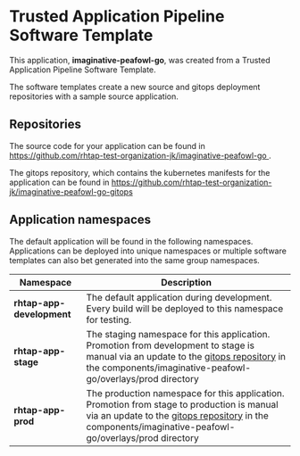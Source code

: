 # Trusted Application Pipeline Software Template

This application, **imaginative-peafowl-go**, was created from a Trusted Application Pipeline Software Template.

The software templates create a new source and gitops deployment repositories with a sample source application. 

## Repositories

The source code for your application can be found in [https://github.com/rhtap-test-organization-jk/imaginative-peafowl-go ](https://github.com/rhtap-test-organization-jk/imaginative-peafowl-go ).
 
The gitops repository, which contains the kubernetes manifests for the application can be found in 
[https://github.com/rhtap-test-organization-jk/imaginative-peafowl-go-gitops ](https://github.com/rhtap-test-organization-jk/imaginative-peafowl-go-gitops ) 

## Application namespaces 

The default application will be found in the following namespaces. Applications can be deployed into unique namespaces or multiple software templates can also bet generated into the same group namespaces.  

|  Namespace   |  Description   |  
| -------- | -------- |   
| **rhtap-app-development** | The default application during development. Every build will be deployed to this namespace for testing. | 
| **rhtap-app-stage** | The staging namespace for this application. Promotion from development to stage is manual via an update to the [gitops repository](https://github.com/rhtap-test-organization-jk/imaginative-peafowl-go-gitops ) in the components/imaginative-peafowl-go/overlays/prod directory |  
| **rhtap-app-prod** | The production namespace for this application. Promotion from stage to production is manual via an update to the [gitops repository](https://github.com/rhtap-test-organization-jk/imaginative-peafowl-go-gitops ) in the components/imaginative-peafowl-go/overlays/prod directory | 